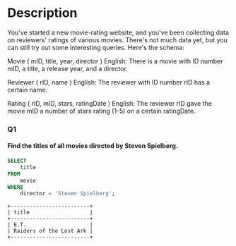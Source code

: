 # Description

You've started a new movie-rating website, and you've been collecting data on reviewers' ratings of various movies. There's not much data yet, but you can still try out some interesting queries. Here's the schema:

Movie ( mID, title, year, director )
English: There is a movie with ID number mID, a title, a release year, and a director.

Reviewer ( rID, name )
English: The reviewer with ID number rID has a certain name.

Rating ( rID, mID, stars, ratingDate )
English: The reviewer rID gave the movie mID a number of stars rating (1-5) on a certain ratingDate.

### Q1
#### Find the titles of all movies directed by Steven Spielberg.

```sql
SELECT
	title 
FROM
	movie 
WHERE
	director = 'Steven Spielberg';
```

```
+-------------------------+
| title                   |
+-------------------------+
| E.T.                    |
| Raiders of the Lost Ark |
+-------------------------+
```
